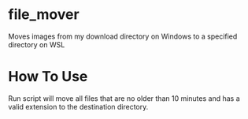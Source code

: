 # file_mover
Moves images from my download directory on Windows to a specified directory on WSL

# How To Use
Run script will move all files that are no older than 10 minutes and has a valid extension to the destination directory.

